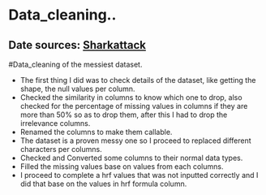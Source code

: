 # Data_cleaning..


## Date sources: [Sharkattack](https://www.kaggle.com/alinedebenath/global-shark-attacks)

#Data_cleaning of the messiest dataset.

* The first thing I did was to check details of the dataset, like getting the shape, the null values per column.
* Checked the similarity in columns to know which one to drop, also checked for the percentage of missing values in columns if they are more than 50% so as to drop them, after this I had to drop the irrelevance columns.
* Renamed the columns to make them callable.
* The dataset is a proven messy one so I proceed to replaced different characters per columns.
* Checked and Converted some columns to their normal data types.
* Filled the missing values base on values from each columns.
* I proceed to complete a hrf values that was not inputted correctly and I did that base on the values in hrf formula column.
